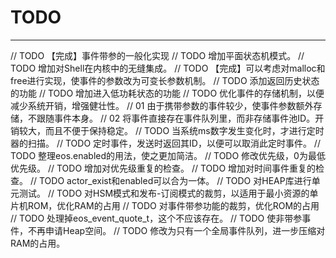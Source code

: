 # TODO
---------
// TODO 【完成】事件带参的一般化实现
// TODO 增加平面状态机模式。
// TODO 增加对Shell在内核中的无缝集成。
// TODO 【完成】可以考虑对malloc和free进行实现，使事件的参数改为可变长参数机制。
// TODO 添加返回历史状态的功能
// TODO 增加进入低功耗状态的功能
// TODO 优化事件的存储机制，以便减少系统开销，增强健壮性。
//      01  由于携带参数的事件较少，使事件参数额外存储，不跟随事件本身。
//      02  将事件直接存在事件队列里，而非存储事件池ID。开销较大，而且不便于保持稳定。
// TODO 当系统ms数字发生变化时，才进行定时器的扫描。
// TODO 定时事件，发送时返回其ID，以便可以取消此定时事件。
// TODO 整理eos.enabled的用法，使之更加简洁。
// TODO 修改优先级，0为最低优先级。
// TODO 增加对优先级重复的检查。
// TODO 增加对时间事件重复的检查。
// TODO actor_exist和enabled可以合为一体。
// TODO 对HEAP库进行单元测试。
// TODO 对HSM模式和发布-订阅模式的裁剪，以适用于最小资源的单片机ROM，优化RAM的占用
// TODO 对事件带参功能的裁剪，优化ROM的占用
// TODO 处理掉eos_event_quote_t，这个不应该存在。
// TODO 使非带参事件，不再申请Heap空间。
// TODO 修改为只有一个全局事件队列，进一步压缩对RAM的占用。